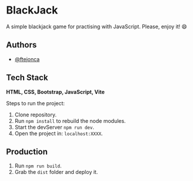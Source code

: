 
# BlackJack

A simple blackjack game for practising with JavaScript. Please, enjoy it! :smile:


## Authors

- [@ftejonca](https://www.github.com/ftejonca)


## Tech Stack

**HTML, CSS, Bootstrap, JavaScript, Vite** 

Steps to run the project:

1. Clone repository.
2. Run ```npm install``` to rebuild the node modules.
3. Start the devServer ```npm run dev```.
4. Open the project in: ```localhost:XXXX```.

## Production

1. Run ```npm run build```.
2. Grab the ```dist``` folder and deploy it.
